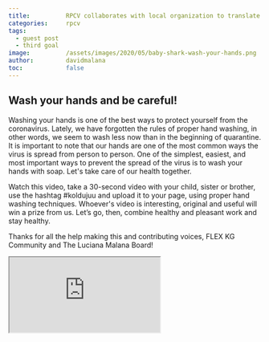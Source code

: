 ```yaml
---
title:			RPCV collaborates with local organization to translate baby shark Wash your Hands video into Kyrgyz
categories:		rpcv
tags:
  - guest post
  - third goal
image:			/assets/images/2020/05/baby-shark-wash-your-hands.png
author:			davidmalana
toc:			false
---
```



## Wash your hands and be careful!

Washing your hands is one of the best ways to protect yourself from the coronavirus. Lately, we have forgotten the rules of proper hand washing, in other words, we seem to wash less now than in the beginning of quarantine. It is important to note that our hands are one of the most common ways the virus is spread from person to person. One of the simplest, easiest, and most important ways to prevent the spread of the virus is to wash your hands with soap. Let's take care of our health together.

Watch this video, take a 30-second video with your child, sister or brother, use the hashtag #koldujuu and upload it to your page, using proper hand washing techniques. Whoever's video is interesting, original and useful will win a prize from us. Let’s go, then, combine healthy and pleasant work and stay healthy.

Thanks for all the help making this and contributing voices, FLEX KG Community and The Luciana Malana Board!

<div class="embed-responsive embed-responsive-16by9">
  <iframe class="embed-responsive-item" src="https://www.youtube.com/embed/1i0PUIMQF-8" allowfullscreen></iframe>
</div>